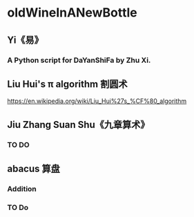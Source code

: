 # oldWineInANewBottle
##   Yi《易》
###     A Python script for DaYanShiFa by Zhu Xi.
##   Liu Hui's π algorithm 割圆术
https://en.wikipedia.org/wiki/Liu_Hui%27s_%CF%80_algorithm
##   Jiu Zhang Suan Shu《九章算术》
###     TO DO
##   abacus 算盘
###     Addition
###     TO Do
